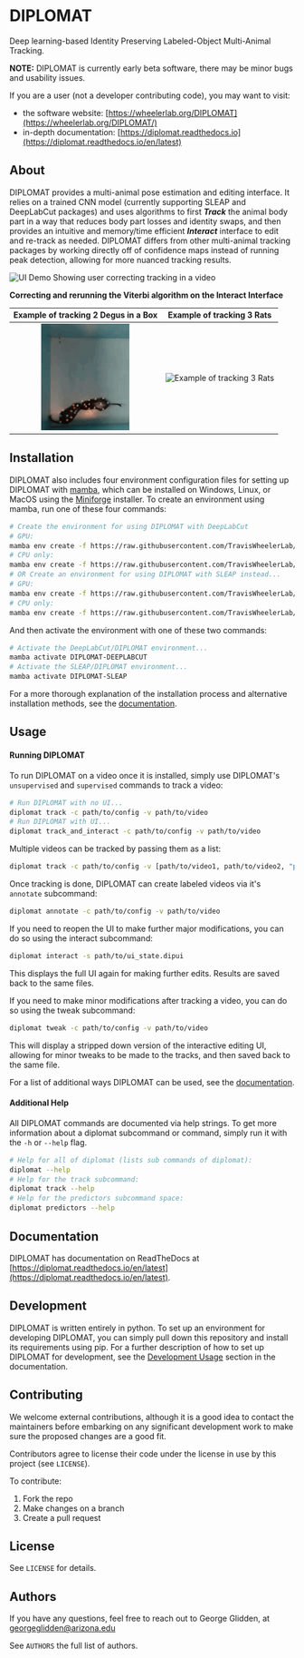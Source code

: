 # DIPLOMAT

Deep learning-based Identity Preserving Labeled-Object Multi-Animal Tracking.

**NOTE:** DIPLOMAT is currently early beta software, there may be minor bugs and usability issues.

If you are a user (not a developer contributing code), you may want to visit:
- the software website: [https://wheelerlab.org/DIPLOMAT](https://wheelerlab.org/DIPLOMAT/)
- in-depth documentation: [https://diplomat.readthedocs.io](https://diplomat.readthedocs.io/en/latest)

## About

DIPLOMAT provides a multi-animal pose estimation and editing interface. It relies on a trained CNN model (currently supporting SLEAP and DeepLabCut packages) and uses algorithms to first _**Track**_ the animal body part in a way that reduces body part losses and identity swaps, and then provides an intuitive and memory/time efficient _**Interact**_ interface to edit and re-track as needed. DIPLOMAT differs from other multi-animal tracking packages by working directly off of confidence maps instead of running peak detection, allowing for more nuanced tracking results.

![UI Demo Showing user correcting tracking in a video](interact_retrack_gif.gif)

**Correcting and rerunning the Viterbi algorithm on the Interact Interface**

| Example of tracking 2 Degus in a Box | Example of tracking 3 Rats |
|:------------------------------------:|:--------------------------:|
| ![Example of tracking 2 Degus in a Box](https://raw.githubusercontent.com/TravisWheelerLab/DIPLOMAT/main/docs/source/_static/imgs/example1.png) | ![Example of tracking 3 Rats](https://raw.githubusercontent.com/TravisWheelerLab/DIPLOMAT/main/docs/source/_static/imgs/example2.png) |
## Installation

DIPLOMAT also includes four environment configuration files for setting up DIPLOMAT with 
[mamba](https://mamba.readthedocs.io/en/latest/installation/mamba-installation.html), which can
be installed on Windows, Linux, or MacOS using the [Miniforge](https://github.com/conda-forge/miniforge) installer.
To create an environment using mamba, run one of these four commands:
```bash
# Create the environment for using DIPLOMAT with DeepLabCut
# GPU:
mamba env create -f https://raw.githubusercontent.com/TravisWheelerLab/DIPLOMAT/main/conda-environments/DIPLOMAT-DEEPLABCUT.yaml
# CPU only:
mamba env create -f https://raw.githubusercontent.com/TravisWheelerLab/DIPLOMAT/main/conda-environments/DIPLOMAT-DEEPLABCUT-CPU.yaml
# OR Create an environment for using DIPLOMAT with SLEAP instead...
# GPU:
mamba env create -f https://raw.githubusercontent.com/TravisWheelerLab/DIPLOMAT/main/conda-environments/DIPLOMAT-SLEAP.yaml
# CPU only:
mamba env create -f https://raw.githubusercontent.com/TravisWheelerLab/DIPLOMAT/main/conda-environments/DIPLOMAT-SLEAP-CPU.yaml
```
And then activate the environment with one of these two commands:
```bash
# Activate the DeepLabCut/DIPLOMAT environment...
mamba activate DIPLOMAT-DEEPLABCUT
# Activate the SLEAP/DIPLOMAT environment...
mamba activate DIPLOMAT-SLEAP
```

For a more thorough explanation of the installation process and alternative installation methods, see the 
[documentation](https://diplomat.readthedocs.io/en/latest/installation.html).

## Usage

#### Running DIPLOMAT

To run DIPLOMAT on a video once it is installed, simply use DIPLOMAT's `unsupervised` and `supervised` commands to track a video:
```bash
# Run DIPLOMAT with no UI...
diplomat track -c path/to/config -v path/to/video
# Run DIPLOMAT with UI...
diplomat track_and_interact -c path/to/config -v path/to/video
```

Multiple videos can be tracked by passing them as a list:
```bash
diplomat track -c path/to/config -v [path/to/video1, path/to/video2, "path/to/video3"]
```

Once tracking is done, DIPLOMAT can create labeled videos via it's `annotate` subcommand:
```bash
diplomat annotate -c path/to/config -v path/to/video
```

If you need to reopen the UI to make further major modifications, you can do so using the interact subcommand:
```bash
diplomat interact -s path/to/ui_state.dipui
```
This displays the full UI again for making further edits. Results are saved back to the same files.

If you need to make minor modifications after tracking a video, you can do so using the tweak subcommand:
```bash
diplomat tweak -c path/to/config -v path/to/video
```
This will display a stripped down version of the interactive editing UI, allowing for minor tweaks to be made to the 
tracks, and then saved back to the same file.

For a list of additional ways DIPLOMAT can be used, see the [documentation](https://diplomat.readthedocs.io/en/latest/basic_usage.html).

#### Additional Help

All DIPLOMAT commands are documented via help strings. To get more information about a diplomat subcommand or command, simply run it with the `-h` or `--help` flag.

```bash
# Help for all of diplomat (lists sub commands of diplomat):
diplomat --help 
# Help for the track subcommand:
diplomat track --help
# Help for the predictors subcommand space:
diplomat predictors --help
```

## Documentation

DIPLOMAT has documentation on ReadTheDocs at [https://diplomat.readthedocs.io/en/latest](https://diplomat.readthedocs.io/en/latest).

## Development

DIPLOMAT is written entirely in python. To set up an environment for developing DIPLOMAT, you can simply pull down this repository and install its
requirements using pip. For a further description of how to set up DIPLOMAT for development, see the 
[Development Usage](https://diplomat.readthedocs.io/en/latest/advanced_usage.html#development-usage) section in the documentation.

## Contributing

We welcome external contributions, although it is a good idea to contact the
maintainers before embarking on any significant development work to make sure
the proposed changes are a good fit.

Contributors agree to license their code under the license in use by this
project (see `LICENSE`).

To contribute:

  1. Fork the repo
  2. Make changes on a branch
  3. Create a pull request

## License

See `LICENSE` for details.

## Authors

If you have any questions, feel free to reach out to George Glidden, at [georgeglidden@arizona.edu](mailto:georgeglidden@arizona.edu)

See `AUTHORS` the full list of authors.

